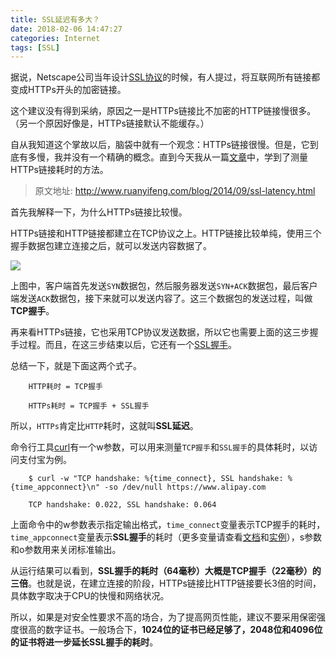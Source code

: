 ```yaml
---
title: SSL延迟有多大？
date: 2018-02-06 14:47:27
categories: Internet
tags: [SSL]
---
```


据说，Netscape公司当年设计<u>[SSL协议](http://blog.caoxl.com/2018/02/06/SSL-TLS-Protocol-Operating-Mechanism/)</u>的时候，有人提过，将互联网所有链接都变成HTTPs开头的加密链接。

这个建议没有得到采纳，原因之一是HTTPs链接比不加密的HTTP链接慢很多。（另一个原因好像是，HTTPs链接默认不能缓存。）

自从我知道这个掌故以后，脑袋中就有一个观念：HTTPs链接很慢。但是，它到底有多慢，我并没有一个精确的概念。直到今天我从一篇[文章](http://www.semicomplete.com/blog/geekery/ssl-latency.html)中，学到了测量HTTPs链接耗时的方法。

<!--more-->

> 原文地址: http://www.ruanyifeng.com/blog/2014/09/ssl-latency.html

首先我解释一下，为什么HTTPs链接比较慢。

HTTPs链接和HTTP链接都建立在TCP协议之上。HTTP链接比较单纯，使用三个握手数据包建立连接之后，就可以发送内容数据了。

![](http://www.ruanyifeng.com/blogimg/asset/2014/bg2014092402.png)

上图中，客户端首先发送`SYN`数据包，然后服务器发送`SYN+ACK`数据包，最后客户端发送`ACK`数据包，接下来就可以发送内容了。这三个数据包的发送过程，叫做**TCP握手**。

再来看HTTPs链接，它也采用TCP协议发送数据，所以它也需要上面的这三步握手过程。而且，在这三步结束以后，它还有一个[SSL握手](http://blog.caoxl.com/2018/02/06/SSL-TLS-Protocol-Operating-Mechanism/)。

总结一下，就是下面这两个式子。

```
    HTTP耗时 = TCP握手
    
    HTTPs耗时 = TCP握手 + SSL握手
```

所以，`HTTPs`肯定比`HTTP`耗时，这就叫**SSL延迟**。

命令行工具[curl](http://blog.caoxl.com/2018/02/02/cURL-Notes/)有一个w参数，可以用来测量`TCP握手`和`SSL握手`的具体耗时，以访问支付宝为例。

```
    $ curl -w "TCP handshake: %{time_connect}, SSL handshake: %{time_appconnect}\n" -so /dev/null https://www.alipay.com
    
    TCP handshake: 0.022, SSL handshake: 0.064
```

上面命令中的w参数表示指定输出格式，`time_connect`变量表示TCP握手的耗时，`time_appconnect`变量表示**SSL握手**的耗时（更多变量请查看[文档](https://curl.haxx.se/docs/manpage.html)和[实例](https://blog.josephscott.org/2011/10/14/timing-details-with-curl/)），s参数和o参数用来关闭标准输出。

从运行结果可以看到，**SSL握手的耗时（64毫秒）大概是TCP握手（22毫秒）的三倍**。也就是说，在建立连接的阶段，HTTPs链接比HTTP链接要长3倍的时间，具体数字取决于CPU的快慢和网络状况。

所以，如果是对安全性要求不高的场合，为了提高网页性能，建议不要采用保密强度很高的数字证书。一般场合下，**1024位的证书已经足够了，2048位和4096位的证书将进一步延长SSL握手的耗时**。